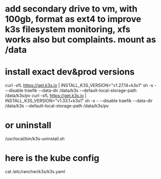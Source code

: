 
# add secondary drive to vm, with 100gb, format as ext4 to improve k3s filesystem monitoring, xfs works also but complaints. mount as /data

# install exact dev&prod versions
curl -sfL https://get.k3s.io | INSTALL_K3S_VERSION="v1.27.14+k3s1" sh -s - --disable traefik --data-dir /data/k3s --default-local-storage-path /data/k3s/pv
curl -sfL https://get.k3s.io | INSTALL_K3S_VERSION="v1.33.1+k3s1" sh -s - --disable traefik --data-dir /data/k3s --default-local-storage-path /data/k3s/pv

# or uninstall
/usr/local/bin/k3s-uninstall.sh

# here is the kube config
cat /etc/rancher/k3s/k3s.yaml